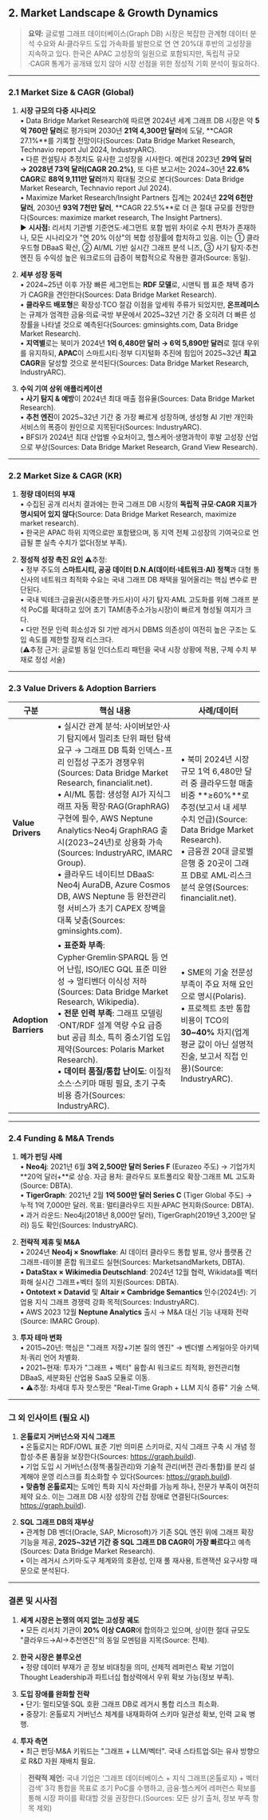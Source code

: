 ## 2. Market Landscape & Growth Dynamics

> **요약:** 글로벌 그래프 데이터베이스(Graph DB) 시장은 복잡한 관계형 데이터 분석 수요와 AI·클라우드 도입 가속화를 발판으로 연 연 20%대 후반의 고성장을 지속하고 있다. 한국은 APAC 고성장의 일원으로 포함되지만, 독립적 규모·CAGR 통계가 공개돼 있지 않아 시장 선점을 위한 정성적 기회 분석이 필요하다.

---
### 2.1 Market Size & CAGR (Global)

1. **시장 규모의 다중 시나리오**  
   • Data Bridge Market Research에 따르면 2024년 세계 그래프 DB 시장은 약 **5억 760만 달러**로 평가되며 2030년 **21억 4,300만 달러**에 도달, **CAGR 27.1%**를 기록할 전망이다(Sources: Data Bridge Market Research, Technavio report Jul 2024, IndustryARC).  
   • 다른 컨설팅사 추정치도 유사한 고성장을 시사한다. 예컨대 2023년 **29억 달러 → 2028년 73억 달러(CAGR 20.2%)**, 또 다른 보고서는 2024~30년 **22.6% CAGR**로 **88억 9,111만 달러**까지 확대될 것으로 본다(Sources: Data Bridge Market Research, Technavio report Jul 2024).  
   • Maximize Market Research/Insight Partners 집계는 2024년 **22억 6천만 달러**, 2030년 **93억 7천만 달러**, **CAGR 22.5%**로 더 큰 절대 규모를 전망한다(Sources: maximize market research, The Insight Partners).  
   ▶ **시사점:** 리서치 기관별 기준연도·세그먼트 포함 범위 차이로 수치 편차가 존재하나, 모든 시나리오가 "연 20% 이상"의 복합 성장률에 합치하고 있음. 이는 ① 클라우드형 DBaaS 확산, ② AI/ML 기반 실시간 그래프 분석 니즈, ③ 사기 탐지·추천엔진 등 수익성 높은 워크로드의 급증이 복합적으로 작용한 결과(Source: 동일).

2. **세부 성장 동력**  
   • 2024~25년 이후 가장 빠른 세그먼트는 **RDF 모델**로, 시맨틱 웹 표준 채택 증가가 CAGR을 견인한다(Sources: Data Bridge Market Research).  
   • **클라우드 배포형**은 확장성·TCO 절감 이점을 앞세워 주류가 되었지만, **온프레미스**는 규제가 엄격한 금융·의료·국방 부문에서 2025~32년 기간 중 오히려 더 빠른 성장률을 나타낼 것으로 예측된다(Sources: gminsights.com, Data Bridge Market Research).  
   • **지역별**로는 북미가 2024년 **1억 6,480만 달러 → 6억 5,890만 달러**로 절대 우위를 유지하되, **APAC**이 스마트시티·정부 디지털화 추진에 힘입어 2025~32년 **최고 CAGR**을 달성할 것으로 분석된다(Sources: Data Bridge Market Research, IndustryARC).

3. **수익 기여 상위 애플리케이션**  
   • **사기 탐지 & 예방**이 2024년 최대 매출 점유율(Sources: Data Bridge Market Research).  
   • **추천 엔진**이 2025~32년 기간 중 가장 빠르게 성장하며, 생성형 AI 기반 개인화 서비스의 폭증이 원인으로 지목된다(Sources: IndustryARC).  
   • BFSI가 2024년 최대 산업별 수요처이고, 헬스케어·생명과학이 후발 고성장 산업으로 부상(Sources: Data Bridge Market Research, Grand View Research).

---
### 2.2 Market Size & CAGR (KR)

1. **정량 데이터의 부재**  
   • 수집된 공개 리서치 결과에는 한국 그래프 DB 시장의 **독립적 규모·CAGR 지표가 명시되어 있지 않다**(Source: Data Bridge Market Research, maximize market research).  
   • 한국은 APAC 하위 지역으로만 포함됐으며, 동 지역 전체 고성장의 기여국으로 언급될 뿐 실측 수치가 없다(정보 부족).

2. **정성적 성장 촉진 요인** ⚠️추정:  
   • 정부 주도의 **스마트시티, 공공 데이터 D.N.A(데이터·네트워크·AI) 정책**과 대형 통신사의 네트워크 최적화 수요는 국내 그래프 DB 채택을 밀어올리는 핵심 변수로 판단된다.  
   • 국내 빅테크·금융권(시중은행·카드사)이 사기 탐지·AML 고도화를 위해 그래프 분석 PoC를 확대하고 있어 초기 TAM(총주소가능시장)이 빠르게 형성될 여지가 크다.  
   • 다만 전문 인력 희소성과 SI 기반 레거시 DBMS 의존성이 여전히 높은 구조는 도입 속도를 제한할 잠재 리스크다.  
   (⚠️추정 근거: 글로벌 동일 인더스트리 패턴을 국내 시장 상황에 적용, 구체 수치 부재로 정성 서술)

---
### 2.3 Value Drivers & Adoption Barriers

| 구분 | 핵심 내용 | 사례/데이터 |
|------|-----------|-------------|
| **Value Drivers** | • 실시간 관계 분석: 사이버보안·사기 탐지에서 밀리초 단위 패턴 탐색 요구 → 그래프 DB 특화 인덱스-프리 인접성 구조가 경쟁우위(Sources: Data Bridge Market Research, financialit.net).  <br> • AI/ML 통합: 생성형 AI가 지식그래프 자동 확장·RAG(GraphRAG) 구현에 필수, AWS Neptune Analytics·Neo4j GraphRAG 출시(2023~24년)로 상용화 가속(Sources: IndustryARC, IMARC Group).  <br> • 클라우드 네이티브 DBaaS: Neo4j AuraDB, Azure Cosmos DB, AWS Neptune 등 완전관리형 서비스가 초기 CAPEX 장벽을 대폭 낮춤(Sources: gminsights.com). | • 북미 2024년 시장 규모 1억 6,480만 달러 중 클라우드형 매출 비중 **≥60%**로 추정(보고서 내 세부 수치 언급)(Source: Data Bridge Market Research).  <br> • 금융권 20대 글로벌 은행 중 20곳이 그래프 DB로 AML·리스크 분석 운영(Sources: financialit.net). |
| **Adoption Barriers** | • **표준화 부족**: Cypher·Gremlin·SPARQL 등 언어 난립, ISO/IEC GQL 표준 미완성 → 멀티벤더 이식성 저하(Sources: Data Bridge Market Research, Wikipedia).  <br> • **전문 인력 부족**: 그래프 모델링·ONT/RDF 설계 역량 수요 급증 but 공급 희소, 특히 중소기업 도입 제약(Sources: Polaris Market Research).  <br> • **데이터 품질/통합 난이도**: 이질적 소스·스키마 매핑 필요, 초기 구축 비용 증가(Sources: IndustryARC). | • SM​E의 기술 전문성 부족이 주요 저해 요인으로 명시(Polaris). <br> • 프로젝트 초반 통합 비용이 TCO의 **30~40%** 차지(업계 평균 값이 아닌 설명적 진술, 보고서 직접 인용)(Source: IndustryARC). |

---
### 2.4 Funding & M&A Trends

1. **메가 펀딩 사례**  
   • **Neo4j**: 2021년 6월 **3억 2,500만 달러 Series F** (Eurazeo 주도) → 기업가치 **20억 달러+**로 상승. 자금 용처: 클라우드 포트폴리오 확장·그래프 ML 고도화(Source: DBTA).  
   • **TigerGraph**: 2021년 2월 **1억 500만 달러 Series C** (Tiger Global 주도) → 누적 1억 7,000만 달러. 목표: 멀티클라우드 지원·APAC 현지화(Source: DBTA).  
   • 과거 라운드: Neo4j(2018년 8,000만 달러), TigerGraph(2019년 3,200만 달러) 등도 확인(Sources: IndustryARC).

2. **전략적 제휴 및 M&A**  
   • 2024년 **Neo4j × Snowflake**: AI 데이터 클라우드 통합 발표, 양사 플랫폼 간 그래프-테이블 혼합 워크로드 실현(Sources: MarketsandMarkets, DBTA).  
   • **DataStax × Wikimedia Deutschland**: 2024년 12월 협력, Wikidata를 벡터화해 실시간 그래프+벡터 질의 지원(Sources: DBTA).  
   • **Ontotext × Datavid** 및 **Altair × Cambridge Semantics** 인수(2024년): 기업용 지식 그래프 경쟁력 강화 목적(Sources: IndustryARC).  
   • AWS 2023 12월 **Neptune Analytics** 출시 → M&A 대신 기능 내재화 전략(Source: IMARC Group).

3. **투자 테마 변화**  
   • 2015~20년: 핵심은 "그래프 저장+기본 질의 엔진" → 벤더별 스케일아웃 아키텍처·쿼리 언어 차별화.  
   • 2021~현재: 투자가 "그래프 + 벡터" 융합·AI 워크로드 최적화, 완전관리형 DBaaS, 세분화된 산업용 SaaS 모듈로 이동.  
   • ⚠️추정: 차세대 투자 핫스팟은 "Real-Time Graph + LLM 지식 증류" 기술 스택.

---
### 그 외 인사이트 (필요 시)

1. **온톨로지 거버넌스와 지식 그래프**  
   • 온톨로지는 RDF/OWL 표준 기반 의미론 스키마로, 지식 그래프 구축 시 개념 정합성·추론 품질을 보장한다(Sources: https://graph.build).  
   • 기업 도입 시 거버넌스(정책·품질관리)와 기술적 관리(버전 관리·통합)를 분리 설계해야 운영 리스크를 최소화할 수 있다(Sources: https://graph.build).  
   • **맞춤형 온톨로지**는 도메인 특화 지식 자산화를 가능케 하나, 전문가 부족이 여전히 제약 요소. 이는 그래프 DB 시장 성장의 간접 장애로 연결된다(Sources: https://graph.build).

2. **SQL 그래프 DB의 재부상**  
   • 관계형 DB 벤더(Oracle, SAP, Microsoft)가 기존 SQL 엔진 위에 그래프 확장 기능을 제공, **2025~32년 기간 중 SQL 그래프 DB CAGR이 가장 빠르다**고 예측(Sources: Data Bridge Market Research).  
   • 이는 레거시 스키마·도구 체계와의 호환성, 인재 풀 재사용, 트랜잭션 요구사항 때문으로 분석된다.

---
### 결론 및 시사점

1. **세계 시장은 논쟁의 여지 없는 고성장 궤도**  
   • 모든 리서치 기관이 **20% 이상 CAGR**에 합의하고 있으며, 상이한 절대 규모도 "클라우드→AI→추천엔진"의 동일 모멘텀을 지목(Source: 전체).

2. **한국 시장은 블루오션**  
   • 정량 데이터 부재가 곧 정보 비대칭을 의미, 선제적 레퍼런스 확보 기업이 Thought Leadership과 파트너십 협상력에서 우위 확보 가능(정보 부족).

3. **도입 장애를 완화할 전략**  
   • 단기: 멀티모델·SQL 호환 그래프 DB로 레거시 통합 리스크 최소화.  
   • 중장기: 온톨로지 거버넌스 체계를 내재화하여 스키마 일관성 확보, 인력 교육 병행.

4. **투자 측면**  
   • 최근 펀딩·M&A 키워드는 "그래프 + LLM/벡터". 국내 스타트업·SI는 유사 방향으로 R&D 자원 재배치 필요.

> **전략적 제언:** 국내 기업은 ‘그래프 데이터베이스 + 지식 그래프(온톨로지) + 벡터 검색’ 3각 통합을 목표로 조기 PoC를 수행하고, 금융·헬스케어 레퍼런스 확보를 통해 시장 파이를 확대할 것을 권장한다.(Sources: 모든 상기 출처, 정보 부족 항목 제외)
